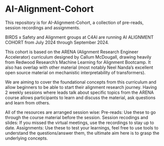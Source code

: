 # AI-Alignment-Cohort


This repository is for AI-Alignment-Cohort, a collection of pre-reads, session recordings and assignments.

BIRDS x Safety and Alignment groups at C4AI are running AI ALIGNMENT COHORT from July 2024 through September 2024.

This cohort is based on the ARENA (Alignment Research Engineer Accelerator) curriculum designed by Callum McDougall, drawing heavily from Redwood Research’s Machine Learning for Alignment Bootcamp. It also has overlap with other material (most notably Neel Nanda’s excellent open source material on mechanistic interpretability of transformers). 

We are aiming to cover the foundational concepts from this curriculum and allow beginners to be able to start their alignment research journey.
Having 2 weekly sessions where leads talk about specific topics from the ARENA course allows participants to learn and discuss the material, ask questions and learn from others.

All of the resources are arranged session wise:
Pre-reads: Use these to go through the course material before the session.
Session recodings and slides: If you missed the virtual meetings, use the recordings to stay up to date.
Assignments: Use these to test your learnings, feel free to use tools to understand the questions/answer them, the ultimate aim here is to grasp the underlying concepts.

 
